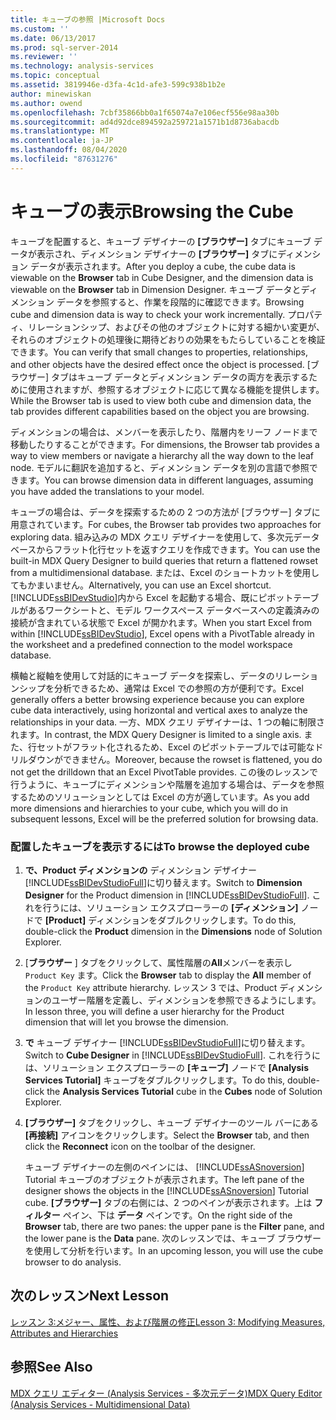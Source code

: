 ```yaml
---
title: キューブの参照 |Microsoft Docs
ms.custom: ''
ms.date: 06/13/2017
ms.prod: sql-server-2014
ms.reviewer: ''
ms.technology: analysis-services
ms.topic: conceptual
ms.assetid: 3819946e-d3fa-4c1d-afe3-599c938b1b2e
author: minewiskan
ms.author: owend
ms.openlocfilehash: 7cbf35866bb0a1f65074a7e106ecf556e98aa30b
ms.sourcegitcommit: ad4d92dce894592a259721a1571b1d8736abacdb
ms.translationtype: MT
ms.contentlocale: ja-JP
ms.lasthandoff: 08/04/2020
ms.locfileid: "87631276"
---
```

# <a name="browsing-the-cube"></a><span data-ttu-id="86773-102">キューブの表示</span><span class="sxs-lookup"><span data-stu-id="86773-102">Browsing the Cube</span></span>
  <span data-ttu-id="86773-103">キューブを配置すると、キューブ デザイナーの **[ブラウザー]** タブにキューブ データが表示され、ディメンション デザイナーの **[ブラウザー]** タブにディメンション データが表示されます。</span><span class="sxs-lookup"><span data-stu-id="86773-103">After you deploy a cube, the cube data is viewable on the **Browser** tab in Cube Designer, and the dimension data is viewable on the **Browser** tab in Dimension Designer.</span></span> <span data-ttu-id="86773-104">キューブ データとディメンション データを参照すると、作業を段階的に確認できます。</span><span class="sxs-lookup"><span data-stu-id="86773-104">Browsing cube and dimension data is way to check your work incrementally.</span></span> <span data-ttu-id="86773-105">プロパティ、リレーションシップ、およびその他のオブジェクトに対する細かい変更が、それらのオブジェクトの処理後に期待どおりの効果をもたらしていることを検証できます。</span><span class="sxs-lookup"><span data-stu-id="86773-105">You can verify that small changes to properties, relationships, and other objects have the desired effect once the object is processed.</span></span> <span data-ttu-id="86773-106">[ブラウザー] タブはキューブ データとディメンション データの両方を表示するために使用されますが、参照するオブジェクトに応じて異なる機能を提供します。</span><span class="sxs-lookup"><span data-stu-id="86773-106">While the Browser tab is used to view both cube and dimension data, the tab provides different capabilities based on the object you are browsing.</span></span>  
  
 <span data-ttu-id="86773-107">ディメンションの場合は、メンバーを表示したり、階層内をリーフ ノードまで移動したりすることができます。</span><span class="sxs-lookup"><span data-stu-id="86773-107">For dimensions, the Browser tab provides a way to view members or navigate a hierarchy all the way down to the leaf node.</span></span> <span data-ttu-id="86773-108">モデルに翻訳を追加すると、ディメンション データを別の言語で参照できます。</span><span class="sxs-lookup"><span data-stu-id="86773-108">You can browse dimension data in different languages, assuming you have added the translations to your model.</span></span>  
  
 <span data-ttu-id="86773-109">キューブの場合は、データを探索するための 2 つの方法が [ブラウザー] タブに用意されています。</span><span class="sxs-lookup"><span data-stu-id="86773-109">For cubes, the Browser tab provides two approaches for exploring data.</span></span> <span data-ttu-id="86773-110">組み込みの MDX クエリ デザイナーを使用して、多次元データベースからフラット化行セットを返すクエリを作成できます。</span><span class="sxs-lookup"><span data-stu-id="86773-110">You can use the built-in MDX Query Designer to build queries that return a flattened rowset from a multidimensional database.</span></span> <span data-ttu-id="86773-111">または、Excel のショートカットを使用してもかまいません。</span><span class="sxs-lookup"><span data-stu-id="86773-111">Alternatively, you can use an Excel shortcut.</span></span> <span data-ttu-id="86773-112">[!INCLUDE[ssBIDevStudio](../includes/ssbidevstudio-md.md)]内から Excel を起動する場合、既にピボットテーブルがあるワークシートと、モデル ワークスペース データベースへの定義済みの接続が含まれている状態で Excel が開かれます。</span><span class="sxs-lookup"><span data-stu-id="86773-112">When you start Excel from within [!INCLUDE[ssBIDevStudio](../includes/ssbidevstudio-md.md)], Excel opens with a PivotTable already in the worksheet and a predefined connection to the model workspace database.</span></span>  
  
 <span data-ttu-id="86773-113">横軸と縦軸を使用して対話的にキューブ データを探索し、データのリレーションシップを分析できるため、通常は Excel での参照の方が便利です。</span><span class="sxs-lookup"><span data-stu-id="86773-113">Excel generally offers a better browsing experience because you can explore cube data interactively, using horizontal and vertical axes to analyze the relationships in your data.</span></span> <span data-ttu-id="86773-114">一方、MDX クエリ デザイナーは、1 つの軸に制限されます。</span><span class="sxs-lookup"><span data-stu-id="86773-114">In contrast, the MDX Query Designer is limited to a single axis.</span></span> <span data-ttu-id="86773-115">また、行セットがフラット化されるため、Excel のピボットテーブルでは可能なドリルダウンができません。</span><span class="sxs-lookup"><span data-stu-id="86773-115">Moreover, because the rowset is flattened, you do not get the drilldown that an Excel PivotTable provides.</span></span> <span data-ttu-id="86773-116">この後のレッスンで行うように、キューブにディメンションや階層を追加する場合は、データを参照するためのソリューションとしては Excel の方が適しています。</span><span class="sxs-lookup"><span data-stu-id="86773-116">As you add more dimensions and hierarchies to your cube, which you will do in subsequent lessons, Excel will be the preferred solution for browsing data.</span></span>  
  
### <a name="to-browse-the-deployed-cube"></a><span data-ttu-id="86773-117">配置したキューブを表示するには</span><span class="sxs-lookup"><span data-stu-id="86773-117">To browse the deployed cube</span></span>  
  
1.  <span data-ttu-id="86773-118">**で、Product ディメンションの** ディメンション デザイナー [!INCLUDE[ssBIDevStudioFull](../includes/ssbidevstudiofull-md.md)]に切り替えます。</span><span class="sxs-lookup"><span data-stu-id="86773-118">Switch to **Dimension Designer** for the Product dimension in [!INCLUDE[ssBIDevStudioFull](../includes/ssbidevstudiofull-md.md)].</span></span> <span data-ttu-id="86773-119">これを行うには、ソリューション エクスプローラーの **[ディメンション]** ノードで **[Product]** ディメンションをダブルクリックします。</span><span class="sxs-lookup"><span data-stu-id="86773-119">To do this, double-click the **Product** dimension in the **Dimensions** node of Solution Explorer.</span></span>  
  
2.  <span data-ttu-id="86773-120">[**ブラウザー** ] タブをクリックして、属性階層の**All**メンバーを表示し `Product Key` ます。</span><span class="sxs-lookup"><span data-stu-id="86773-120">Click the **Browser** tab to display the **All** member of the `Product Key` attribute hierarchy.</span></span> <span data-ttu-id="86773-121">レッスン 3 では、Product ディメンションのユーザー階層を定義し、ディメンションを参照できるようにします。</span><span class="sxs-lookup"><span data-stu-id="86773-121">In lesson three, you will define a user hierarchy for the Product dimension that will let you browse the dimension.</span></span>  
  
3.  <span data-ttu-id="86773-122">**で** キューブ デザイナー [!INCLUDE[ssBIDevStudioFull](../includes/ssbidevstudiofull-md.md)]に切り替えます。</span><span class="sxs-lookup"><span data-stu-id="86773-122">Switch to **Cube Designer** in [!INCLUDE[ssBIDevStudioFull](../includes/ssbidevstudiofull-md.md)].</span></span> <span data-ttu-id="86773-123">これを行うには、ソリューション エクスプローラーの **[キューブ]** ノードで **[Analysis Services Tutorial]** キューブをダブルクリックします。</span><span class="sxs-lookup"><span data-stu-id="86773-123">To do this, double-click the **Analysis Services Tutorial** cube in the **Cubes** node of Solution Explorer.</span></span>  
  
4.  <span data-ttu-id="86773-124">**[ブラウザー]** タブをクリックし、キューブ デザイナーのツール バーにある **[再接続]** アイコンをクリックします。</span><span class="sxs-lookup"><span data-stu-id="86773-124">Select the **Browser** tab, and then click the **Reconnect** icon on the toolbar of the designer.</span></span>  
  
     <span data-ttu-id="86773-125">キューブ デザイナーの左側のペインには、 [!INCLUDE[ssASnoversion](../includes/ssasnoversion-md.md)] Tutorial キューブのオブジェクトが表示されます。</span><span class="sxs-lookup"><span data-stu-id="86773-125">The left pane of the designer shows the objects in the [!INCLUDE[ssASnoversion](../includes/ssasnoversion-md.md)] Tutorial cube.</span></span> <span data-ttu-id="86773-126">**[ブラウザー]** タブの右側には、2 つのペインが表示されます。上は **フィルター** ペイン、下は **データ** ペインです。</span><span class="sxs-lookup"><span data-stu-id="86773-126">On the right side of the **Browser** tab, there are two panes: the upper pane is the **Filter** pane, and the lower pane is the **Data** pane.</span></span> <span data-ttu-id="86773-127">次のレッスンでは、キューブ ブラウザーを使用して分析を行います。</span><span class="sxs-lookup"><span data-stu-id="86773-127">In an upcoming lesson, you will use the cube browser to do analysis.</span></span>  
  
## <a name="next-lesson"></a><span data-ttu-id="86773-128">次のレッスン</span><span class="sxs-lookup"><span data-stu-id="86773-128">Next Lesson</span></span>  
 [<span data-ttu-id="86773-129">レッスン 3:メジャー、属性、および階層の修正</span><span class="sxs-lookup"><span data-stu-id="86773-129">Lesson 3: Modifying Measures, Attributes and Hierarchies</span></span>](lesson-3-modifying-measures-attributes-and-hierarchies.md)  
  
## <a name="see-also"></a><span data-ttu-id="86773-130">参照</span><span class="sxs-lookup"><span data-stu-id="86773-130">See Also</span></span>  
 [<span data-ttu-id="86773-131">MDX クエリ エディター &#40;Analysis Services - 多次元データ&#41;</span><span class="sxs-lookup"><span data-stu-id="86773-131">MDX Query Editor &#40;Analysis Services - Multidimensional Data&#41;</span></span>](mdx-query-editor-analysis-services-multidimensional-data.md)  
  
  
